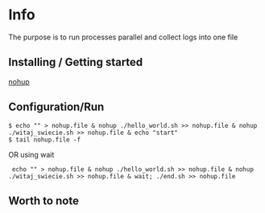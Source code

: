# Info
The purpose is to run processes parallel and collect logs into one file  

## Installing / Getting started

[nohup](https://www.geeksforgeeks.org/nohup-command-in-linux-with-examples/ )

## Configuration/Run

```
$ echo "" > nohup.file & nohup ./hello_world.sh >> nohup.file & nohup ./witaj_swiecie.sh >> nohup.file & echo "start"
$ tail nohup.file -f
```

OR using wait 

```
 echo "" > nohup.file & nohup ./hello_world.sh >> nohup.file & nohup ./witaj_swiecie.sh >> nohup.file & wait; ./end.sh >> nohup.file
```

## Worth to note 

